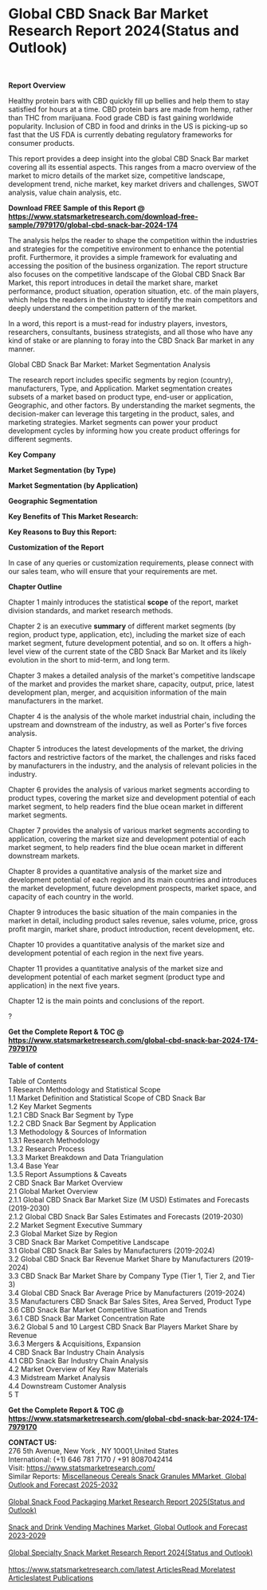<h1>Global CBD Snack Bar Market Research Report 2024(Status and Outlook)</h1><br/><p><strong>Report Overview</strong></p><p>Healthy protein bars with CBD quickly fill up bellies and help them to stay satisfied for hours at a time. CBD protein bars are made from hemp, rather than THC from marijuana. Food grade CBD is fast gaining worldwide popularity. Inclusion of CBD in food and drinks in the US is picking-up so fast that the US FDA is currently debating regulatory frameworks for consumer products.</p><p>This report provides a deep insight into the global CBD Snack Bar market covering all its essential aspects. This ranges from a macro overview of the market to micro details of the market size, competitive landscape, development trend, niche market, key market drivers and challenges, SWOT analysis, value chain analysis, etc.</p><p><strong>Download FREE Sample of this Report @ <a href="https://www.statsmarketresearch.com/download-free-sample/7979170/global-cbd-snack-bar-2024-174">https://www.statsmarketresearch.com/download-free-sample/7979170/global-cbd-snack-bar-2024-174</a></strong></p><p>The analysis helps the reader to shape the competition within the industries and strategies for the competitive environment to enhance the potential profit. Furthermore, it provides a simple framework for evaluating and accessing the position of the business organization. The report structure also focuses on the competitive landscape of the Global CBD Snack Bar Market, this report introduces in detail the market share, market performance, product situation, operation situation, etc. of the main players, which helps the readers in the industry to identify the main competitors and deeply understand the competition pattern of the market.</p><p>In a word, this report is a must-read for industry players, investors, researchers, consultants, business strategists, and all those who have any kind of stake or are planning to foray into the CBD Snack Bar market in any manner.</p><p>Global CBD Snack Bar Market: Market Segmentation Analysis</p><p>The research report includes specific segments by region (country), manufacturers, Type, and Application. Market segmentation creates subsets of a market based on product type, end-user or application, Geographic, and other factors. By understanding the market segments, the decision-maker can leverage this targeting in the product, sales, and marketing strategies. Market segments can power your product development cycles by informing how you create product offerings for different segments.</p><p><strong>Key Company</strong></p><p><strong>Market Segmentation (by Type)</strong></p><p><strong>Market Segmentation (<strong>by Application</strong>)</strong></p><p><strong>Geographic Segmentation</strong></p><p><strong>Key Benefits of This Market Research:</strong></p><p><strong>Key <strong>Reasons to Buy</strong> this Report:</strong></p><p><strong>Customization of the Report</strong></p><p>In case of any queries or customization requirements, please connect with our sales team, who will ensure that your requirements are met.</p><p><strong>Chapter Outline</strong></p><p>Chapter 1 mainly introduces the statistical <strong>scope</strong> of the report, market division standards, and market research methods.</p><p>Chapter 2 is an executive <strong>summary</strong> of different market segments (by region, product type, application, etc), including the market size of each market segment, future development potential, and so on. It offers a high-level view of the current state of the CBD Snack Bar Market and its likely evolution in the short to mid-term, and long term.</p><p>Chapter 3 makes a detailed analysis of the market's competitive landscape of the market and provides the market share, capacity, output, price, latest development plan, merger, and acquisition information of the main manufacturers in the market.</p><p>Chapter 4 is the analysis of the whole market industrial chain, including the upstream and downstream of the industry, as well as Porter's five forces analysis.</p><p>Chapter 5 introduces the latest developments of the market, the driving factors and restrictive factors of the market, the challenges and risks faced by manufacturers in the industry, and the analysis of relevant policies in the industry.</p><p>Chapter 6 provides the analysis of various market segments according to product types, covering the market size and development potential of each market segment, to help readers find the blue ocean market in different market segments.</p><p>Chapter 7 provides the analysis of various market segments according to application, covering the market size and development potential of each market segment, to help readers find the blue ocean market in different downstream markets.</p><p>Chapter 8 provides a quantitative analysis of the market size and development potential of each region and its main countries and introduces the market development, future development prospects, market space, and capacity of each country in the world.</p><p>Chapter 9 introduces the basic situation of the main companies in the market in detail, including product sales revenue, sales volume, price, gross profit margin, market share, product introduction, recent development, etc.</p><p>Chapter 10 provides a quantitative analysis of the market size and development potential of each region in the next five years.</p><p>Chapter 11 provides a quantitative analysis of the market size and development potential of each market segment (product type and application) in the next five years.</p><p>Chapter 12 is the main points and conclusions of the report.</p><p>? </p><div><b>Get the Complete Report & TOC @ <a href="https://www.statsmarketresearch.com/global-cbd-snack-bar-2024-174-7979170">https://www.statsmarketresearch.com/global-cbd-snack-bar-2024-174-7979170</a></b></div><br><b>Table of content</b><p>Table of Contents<br />1 Research Methodology and Statistical Scope<br />1.1 Market Definition and Statistical Scope of CBD Snack Bar<br />1.2 Key Market Segments<br />1.2.1 CBD Snack Bar Segment by Type<br />1.2.2 CBD Snack Bar Segment by Application<br />1.3 Methodology & Sources of Information<br />1.3.1 Research Methodology<br />1.3.2 Research Process<br />1.3.3 Market Breakdown and Data Triangulation<br />1.3.4 Base Year<br />1.3.5 Report Assumptions & Caveats<br />2 CBD Snack Bar Market Overview<br />2.1 Global Market Overview<br />2.1.1 Global CBD Snack Bar Market Size (M USD) Estimates and Forecasts (2019-2030)<br />2.1.2 Global CBD Snack Bar Sales Estimates and Forecasts (2019-2030)<br />2.2 Market Segment Executive Summary<br />2.3 Global Market Size by Region<br />3 CBD Snack Bar Market Competitive Landscape<br />3.1 Global CBD Snack Bar Sales by Manufacturers (2019-2024)<br />3.2 Global CBD Snack Bar Revenue Market Share by Manufacturers (2019-2024)<br />3.3 CBD Snack Bar Market Share by Company Type (Tier 1, Tier 2, and Tier 3)<br />3.4 Global CBD Snack Bar Average Price by Manufacturers (2019-2024)<br />3.5 Manufacturers CBD Snack Bar Sales Sites, Area Served, Product Type<br />3.6 CBD Snack Bar Market Competitive Situation and Trends<br />3.6.1 CBD Snack Bar Market Concentration Rate<br />3.6.2 Global 5 and 10 Largest CBD Snack Bar Players Market Share by Revenue<br />3.6.3 Mergers & Acquisitions, Expansion<br />4 CBD Snack Bar Industry Chain Analysis<br />4.1 CBD Snack Bar Industry Chain Analysis<br />4.2 Market Overview of Key Raw Materials<br />4.3 Midstream Market Analysis<br />4.4 Downstream Customer Analysis<br />5 T<br><div><b>Get the Complete Report & TOC @ <a href="https://www.statsmarketresearch.com/global-cbd-snack-bar-2024-174-7979170">https://www.statsmarketresearch.com/global-cbd-snack-bar-2024-174-7979170</a></b></div></p> <b>CONTACT US:</b><br>276 5th Avenue, New York , NY 10001,United States<br>International: (+1) 646 781 7170 / +91 8087042414<br>Visit: <a href="https://www.statsmarketresearch.com/">https://www.statsmarketresearch.com/</a><br>Similar Reports: <a href="https://www.statsmarketresearch.com/global-cbd-snack-bar-2024-174-7979170">Miscellaneous Cereals Snack Granules MMarket, Global Outlook and Forecast 2025-2032</a><br/><br/><a href="https://www.statsmarketresearch.com/global-cbd-snack-bar-2024-174-7979170">Global Snack Food Packaging Market Research Report 2025(Status and Outlook)</a><br/><br/><a href="https://www.statsmarketresearch.com/global-cbd-snack-bar-2024-174-7979170">Snack and Drink Vending Machines Market, Global Outlook and Forecast 2023-2029</a><br/><br/><a href="https://www.statsmarketresearch.com/global-cbd-snack-bar-2024-174-7979170">Global Specialty Snack Market Research Report 2024(Status and Outlook)</a><br/><br/><a href="https://gyeongbokgung.com">https://www.statsmarketresearch.com/</a><a href="https://hallyeomaritime.com">latest Articles</a><a href="https://jingwansa.com">Read More</a><a href=https://nguoiviet.jp/">latest Articles</a><a href="https://www.intelmarketresearch.com/">latest Publications</a>